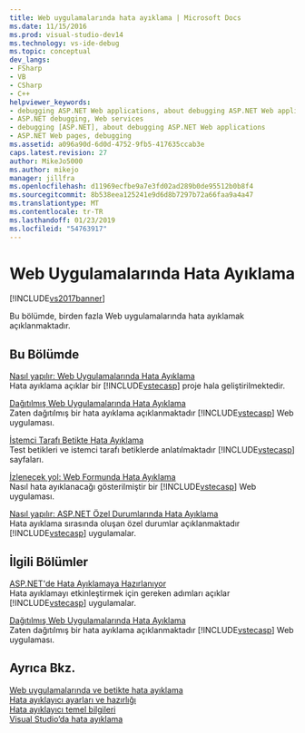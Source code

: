 ```yaml
---
title: Web uygulamalarında hata ayıklama | Microsoft Docs
ms.date: 11/15/2016
ms.prod: visual-studio-dev14
ms.technology: vs-ide-debug
ms.topic: conceptual
dev_langs:
- FSharp
- VB
- CSharp
- C++
helpviewer_keywords:
- debugging ASP.NET Web applications, about debugging ASP.NET Web applications
- ASP.NET debugging, Web services
- debugging [ASP.NET], about debugging ASP.NET Web applications
- ASP.NET Web pages, debugging
ms.assetid: a096a90d-6d0d-4752-9fb5-417635ccab3e
caps.latest.revision: 27
author: MikeJo5000
ms.author: mikejo
manager: jillfra
ms.openlocfilehash: d11969ecfbe9a7e3fd02ad289b0de95512b0b8f4
ms.sourcegitcommit: 8b538eea125241e9d6d8b7297b72a66faa9a4a47
ms.translationtype: MT
ms.contentlocale: tr-TR
ms.lasthandoff: 01/23/2019
ms.locfileid: "54763917"
---
```

# <a name="debugging-web-applications"></a>Web Uygulamalarında Hata Ayıklama
[!INCLUDE[vs2017banner](../includes/vs2017banner.md)]

Bu bölümde, birden fazla Web uygulamalarında hata ayıklamak açıklanmaktadır.  
  
## <a name="in-this-section"></a>Bu Bölümde  
 [Nasıl yapılır: Web Uygulamalarında Hata Ayıklama](../debugger/how-to-debug-web-applications.md)  
 Hata ayıklama açıklar bir [!INCLUDE[vstecasp](../includes/vstecasp-md.md)] proje hala geliştirilmektedir.  
  
 [Dağıtılmış Web Uygulamalarında Hata Ayıklama](../debugger/debugging-deployed-web-applications.md)  
 Zaten dağıtılmış bir hata ayıklama açıklanmaktadır [!INCLUDE[vstecasp](../includes/vstecasp-md.md)] Web uygulaması.  
  
 [İstemci Tarafı Betikte Hata Ayıklama](../debugger/client-side-script-debugging.md)  
 Test betikleri ve istemci tarafı betiklerde anlatılmaktadır [!INCLUDE[vstecasp](../includes/vstecasp-md.md)] sayfaları.  
  
 [İzlenecek yol: Web Formunda Hata Ayıklama](../debugger/walkthrough-debugging-a-web-form.md)  
 Nasıl hata ayıklanacağı gösterilmiştir bir [!INCLUDE[vstecasp](../includes/vstecasp-md.md)] Web uygulaması.  
  
 [Nasıl yapılır: ASP.NET Özel Durumlarında Hata Ayıklama](../debugger/how-to-debug-aspnet-exceptions.md)  
 Hata ayıklama sırasında oluşan özel durumlar açıklanmaktadır [!INCLUDE[vstecasp](../includes/vstecasp-md.md)] uygulamalar.  
  
## <a name="related-sections"></a>İlgili Bölümler  
 [ASP.NET'de Hata Ayıklamaya Hazırlanıyor](../debugger/preparing-to-debug-aspnet.md)  
 Hata ayıklamayı etkinleştirmek için gereken adımları açıklar [!INCLUDE[vstecasp](../includes/vstecasp-md.md)] uygulamalar.  
  
 [Dağıtılmış Web Uygulamalarında Hata Ayıklama](../debugger/debugging-deployed-web-applications.md)  
 Zaten dağıtılmış bir hata ayıklama açıklanmaktadır [!INCLUDE[vstecasp](../includes/vstecasp-md.md)] Web uygulaması.  
  
## <a name="see-also"></a>Ayrıca Bkz.  
 [Web uygulamalarında ve betikte hata ayıklama](../debugger/debugging-web-applications-and-script.md)   
 [Hata ayıklayıcı ayarları ve hazırlığı](../debugger/debugger-settings-and-preparation.md)   
 [Hata ayıklayıcı temel bilgileri](../debugger/debugger-basics.md)   
 [Visual Studio’da hata ayıklama](../debugger/debugging-in-visual-studio.md)
